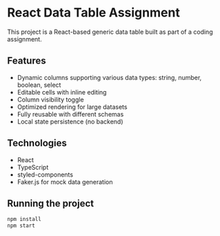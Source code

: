 # React Data Table Assignment

This project is a React-based generic data table built as part of a coding assignment.

## Features
- Dynamic columns supporting various data types: string, number, boolean, select
- Editable cells with inline editing
- Column visibility toggle
- Optimized rendering for large datasets
- Fully reusable with different schemas
- Local state persistence (no backend)

## Technologies
- React
- TypeScript
- styled-components
- Faker.js for mock data generation

## Running the project
```bash
npm install
npm start
